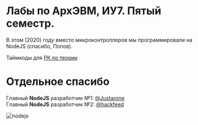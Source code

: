 # Лабы по АрхЭВМ, ИУ7. Пятый семестр.

В этом (2020) году вместо микроконтроллеров мы программировали на NodeJS (спасибо, Попов).

Таймкоды для [РК по теории](https://vk.com/doc187672673_584325455?hash=a64ecf31ced01cc48d&dl=a4fea2c2c4fc6a2bbb)

# Отдельное спасибо

Главный **NodeJS** разработчик №1: [@Justarone](https://github.com/justarone)  
Главный **NodeJS** разработчик №2: [@hackfeed](https://github.com/hackfeed)

![nodejs](https://sun9-68.userapi.com/impf/kwW3v3n_lgiG6bBCwf3_1odO98GwyTyQnzAPuQ/ulldGlOr_ck.jpg?size=0x0&quality=90&proxy=1&sign=97c27d2a8d8484c023015dd02bafec35)



